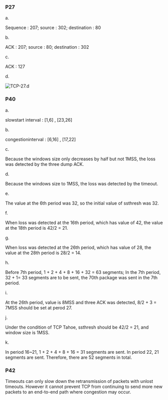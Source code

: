 ### P27

a. 

Sequence : 207; source : 302; destination : 80 

b.

ACK : 207; source : 80; destination : 302 

c.

ACK : 127

d.

![TCP-27.d](https://i.loli.net/2020/04/09/8upCzoOcPtqM46w.png)

### P40

a.

slowstart interval : [1,6] , [23,26]

b.

congestioninterval : [6,16] , [17,22]

c.

Because the windows size only decreases by half but not 1MSS, the loss was detected by the three dump ACK.

d.

Because the windows size to 1MSS, the loss was detected by the timeout.

e.

The value at the 6th period was 32, so the initial value of ssthresh was 32.

f.

When loss was detected at the 16th period, which has value of 42, the value at the 18th period is 42/2 = 21.

g.

When loss was detected at the 26th period, which has value of 28, the value at the 28th period is 28/2 = 14.

h.

Before 7th period, 1 + 2 + 4 + 8 + 16 + 32 = 63 segments; In the 7th period, 32 + 1= 33 segments are to be sent, the 70th package was sent in the 7th period.

i.

At the 26th period, value is 8MSS and three ACK was detected, 8/2 + 3 = 7MSS should be set at perod 27.

j.

Under the condition of TCP Tahoe, ssthresh should be 42/2 = 21, and window size is 1MSS.

k.

In period 16~21, 1 + 2 + 4 + 8 + 16 = 31 segments are sent. In period 22, 21 segments are sent. Therefore, there are 52 segments in total.

### P42

Timeouts can only slow down the retransmission of packets with unlost timeouts. However it cannot prevent TCP from continuing to send more new packets to an end-to-end path where congestion may occur.